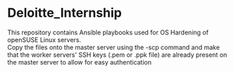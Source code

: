 # Deloitte_Internship
This repository contains Ansible playbooks used for OS Hardening of openSUSE Linux servers.  
Copy the files onto the master server using the -scp command and make that the worker servers' SSH keys (.pem or .ppk file) are already present on the master server to allow for easy authentication  
